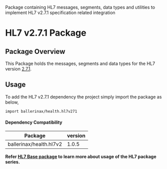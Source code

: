 Package containing HL7 messages, segments, data types and utilities to implement HL7 v2.7.1 specification related
integration

# HL7 v2.7.1 Package

## Package Overview

This Package holds the messages, segments and data types for the HL7 version [2.7.1](https://www.hl7.org/implement/standards/product_brief.cfm?product_id=277).

## Usage

To add the HL7 v2.7.1 dependency the project simply import the package as below,
```ballerina
import ballerinax/health.hl7v271
```

#### Dependency Compatibility

| Package                       | version |
|-------------------------------|---------|
| ballerinax/health.hl7v2       | 1.0.5   |

**Refer [HL7 Base package](https://central.ballerina.io/ballerinax/health.hl7v2) to learn more about usage of
the HL7 package series.**

